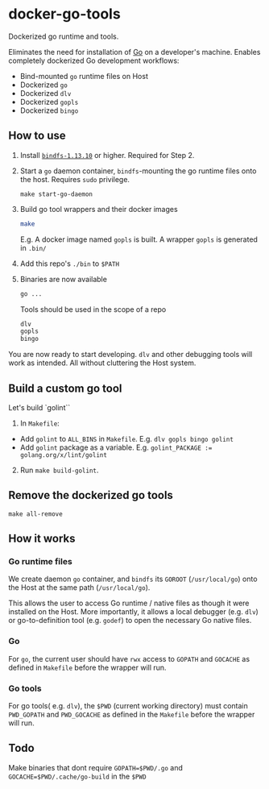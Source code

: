 # docker-go-tools

Dockerized go runtime and tools.

Eliminates the need for installation of [Go](https://golang.org/doc/install) on a developer's machine.
Enables completely dockerized Go development workflows:
  - Bind-mounted `go` runtime files on Host
  - Dockerized `go`
  - Dockerized `dlv`
  - Dockerized `gopls`
  - Dockerized `bingo`

## How to use

1. Install [`bindfs-1.13.10`](https://bindfs.org/) or higher. Required for Step 2.

2. Start a `go` daemon container, `bindfs`-mounting the go runtime files onto the host. Requires `sudo` privilege.

    ```
    make start-go-daemon
    ```

3. Build go tool wrappers and their docker images

    ```sh
    make
    ```

    E.g. A docker image named `gopls` is built. A wrapper `gopls` is generated in `.bin/`

4. Add this repo's `./bin` to `$PATH`

5. Binaries are now available

    ```sh
    go ...
    ```

    Tools should be used in the scope of a repo

    ```sh
    dlv
    gopls
    bingo
    ```

You are now ready to start developing. `dlv` and other debugging tools will work as intended. All without cluttering the Host system.

## Build a custom go tool

Let's build `golint``

1. In `Makefile`:
  - Add `golint` to `ALL_BINS` in `Makefile`. E.g. `dlv gopls bingo golint`
  - Add `golint` package as a variable. E.g. `golint_PACKAGE := golang.org/x/lint/golint`

2. Run `make build-golint`.

## Remove the dockerized go tools

`make all-remove`

## How it works

### Go runtime files

We create daemon `go` container, and `bindfs` its `GOROOT` (`/usr/local/go`) onto the Host at the same path (`/usr/local/go`).

This allows the user to access Go runtime / native files as though it were installed on the Host.
More importantly, it allows a local debugger (e.g. `dlv`) or go-to-definition tool (e.g. `godef`) to open the necessary Go native files.

### Go

For `go`, the current user should have `rwx` access to `GOPATH` and `GOCACHE` as defined in `Makefile` before the wrapper will run.

### Go tools

For go tools( e.g. `dlv`), the `$PWD` (current working directory) must contain `PWD_GOPATH` and `PWD_GOCACHE` as defined in the `Makefile` before the wrapper will run.

## Todo

Make binaries that dont require `GOPATH=$PWD/.go` and `GOCACHE=$PWD/.cache/go-build` in the `$PWD`

